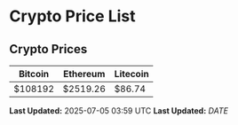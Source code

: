 # Crypto Price List

## Crypto Prices
| Bitcoin | Ethereum | Litecoin |
| ------- | -------- | -------- |
| $108192 | $2519.26 | $86.74 |
**Last Updated:** 2025-07-05 03:59 UTC
**Last Updated:** $DATE$
